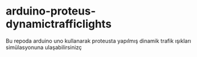 # arduino-proteus-dynamictrafficlights
Bu repoda arduino uno kullanarak proteusta yapılmış dinamik trafik ışıkları simülasyonuna ulaşabilirsinizç
